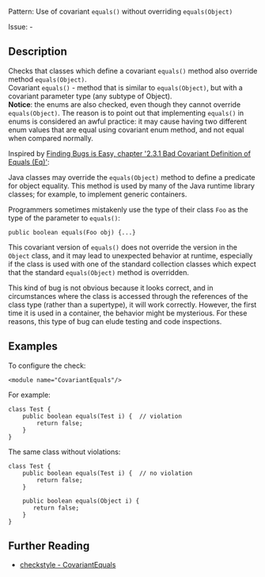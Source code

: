 Pattern: Use of covariant `equals()` without overriding `equals(Object)`

Issue: -

## Description

Checks that classes which define a covariant `equals()` method also override method `equals(Object)`.  
Covariant `equals()` \- method that is similar to `equals(Object)`, but with a covariant parameter type (any subtype of Object).  
**Notice**: the enums are also checked, even though they cannot override `equals(Object)`. The reason is to point out that implementing `equals()` in enums is considered an awful practice: it may cause having two different enum values that are equal using covariant enum method, and not equal when compared normally. 

Inspired by [Finding Bugs is Easy, chapter '2.3.1 Bad Covariant Definition of Equals (Eq)'](http://www.cs.nyu.edu/~lharris/papers/findbugsPaper.pdf): 

Java classes may override the `equals(Object)` method to define a predicate for object equality. This method is used by many of the Java runtime library classes; for example, to implement generic containers. 

Programmers sometimes mistakenly use the type of their class `Foo` as the type of the parameter to `equals()`: 
    
    
    public boolean equals(Foo obj) {...}
            

This covariant version of `equals()` does not override the version in the `Object` class, and it may lead to unexpected behavior at runtime, especially if the class is used with one of the standard collection classes which expect that the standard `equals(Object)` method is overridden. 

This kind of bug is not obvious because it looks correct, and in circumstances where the class is accessed through the references of the class type (rather than a supertype), it will work correctly. However, the first time it is used in a container, the behavior might be mysterious. For these reasons, this type of bug can elude testing and code inspections. 

## Examples

To configure the check: 
    
    
    <module name="CovariantEquals"/>
            

For example: 
    
    
    class Test {
        public boolean equals(Test i) {  // violation
            return false;
        }
    }
              

The same class without violations: 
    
    
    class Test {
        public boolean equals(Test i) {  // no violation
            return false;
        }
    
        public boolean equals(Object i) {
           return false;
        }
    }

## Further Reading

* [checkstyle - CovariantEquals](http://checkstyle.sourceforge.net/config_coding.html#CovariantEquals)